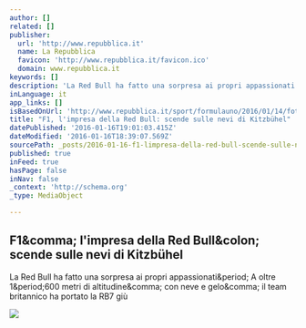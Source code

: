 ```yaml
---
author: []
related: []
publisher:
  url: 'http://www.repubblica.it'
  name: La Repubblica
  favicon: 'http://www.repubblica.it/favicon.ico'
  domain: www.repubblica.it
keywords: []
description: 'La Red Bull ha fatto una sorpresa ai propri appassionati. A oltre 1.600 metri di altitudine, con neve e gelo, il team britannico ha portato la RB7 giù'
inLanguage: it
app_links: []
isBasedOnUrl: 'http://www.repubblica.it/sport/formulauno/2016/01/14/foto/f1_red_bull_sulla_neve_con_le_catene_impresa_di_verstappen_a_kitzbu_hel-131258781/1/#2'
title: "F1, l'impresa della Red Bull: scende sulle nevi di Kitzbühel"
datePublished: '2016-01-16T19:01:03.415Z'
dateModified: '2016-01-16T18:39:07.569Z'
sourcePath: _posts/2016-01-16-f1-limpresa-della-red-bull-scende-sulle-nevi-di-kitzbuhel.md
published: true
inFeed: true
hasPage: false
inNav: false
_context: 'http://schema.org'
_type: MediaObject

---
```

<article style=""><h1>F1&amp;comma; l'impresa della Red Bull&amp;colon; scende sulle nevi di Kitzbühel</h1><p>La Red Bull ha fatto una sorpresa ai propri appassionati&amp;period; A oltre 1&amp;period;600 metri di altitudine&amp;comma; con neve e gelo&amp;comma; il team britannico ha portato la RB7 giù</p><img src="http://www.repstatic.it/content/nazionale/img/2016/01/14/145346992-227f838a-fa3e-4e03-90a2-f0f904ee8cc1.jpg" /></article>